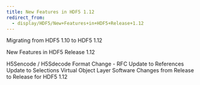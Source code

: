 ```yaml
---
title: New Features in HDF5 1.12
redirect_from: 
  - display/HDF5/New+Features+in+HDF5+Release+1.12
---
```


Migrating from HDF5 1.10 to HDF5 1.12

New Features in HDF5 Release 1.12

 
H5Sencode / H5Sdecode Format Change - RFC
Update to References
Update to Selections
Virtual Object Layer
Software Changes from Release to Release for HDF5 1.12
